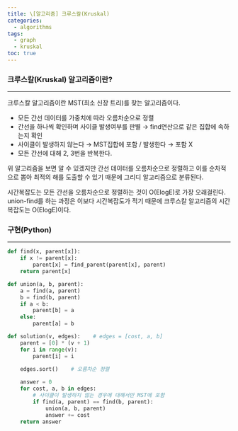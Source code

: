 ```yaml
---
title: \[알고리즘] 크루스칼(Kruskal)
categories: 
  - algorithms
tags: 
  - graph
  - kruskal
toc: true
---
```


### 크루스칼(Kruskal) 알고리즘이란?

---

크루스칼 알고리즘이란 MST(최소 신장 트리)를 찾는 알고리즘이다.

- 모든 간선 데이터를 가중치에 따라 오름차순으로 정렬
- 간선을 하나씩 확인하며 사이클 발생여부를 판별 → find연산으로 같은 집합에 속하는지 확인
- 사이클이 발생하지 않는다 → MST집합에 포함 / 발생한다 → 포함 X
- 모든 간선에 대해 2, 3번을 반복한다.

위 알고리즘을 보면 알 수 있겠지만 간선 데이터를 오름차순으로 정렬하고 이를 순차적으로 뽑아 최적의 해를 도출할 수 있기 때문에 그리디 알고리즘으로 분류된다.

시간복잡도는 모든 간선을 오름차순으로 정렬하는 것이 O(ElogE)로 가장 오래걸린다. union-find를 하는 과정은 이보다 시간복잡도가 적기 때문에 크루스칼 알고리즘의 시간복잡도는 O(ElogE)이다.

### 구현(Python)

---

```python
def find(x, parent[x]):
    if x != parent[x]:
        parent[x] = find_parent(parent[x], parent)
    return parent[x]

def union(a, b, parent):
    a = find(a, parent)
    b = find(b, parent)
    if a < b:
        parent[b] = a
    else:
        parent[a] = b

def solution(v, edges):    # edges = [cost, a, b]
    parent = [0] * (v + 1)
    for i in range(v):
        parent[i] = i

    edges.sort()    # 오름차순 정렬
    
    answer = 0
    for cost, a, b in edges:
        # 사이클이 발생하지 않는 경우에 대해서만 MST에 포함
        if find(a, parent) == find(b, parent):
            union(a, b, parent)
            answer += cost
    return answer
```